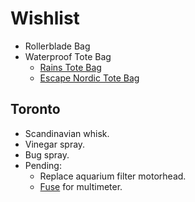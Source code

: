 # Wishlist

- Rollerblade Bag
- Waterproof Tote Bag
  - [Rains Tote Bag](https://www.rains.com/collections/waterproof-tote-bags/products/tote-bag-mini?variant=46838185623899)
  - [Escape Nordic Tote Bag](https://lundbergsvaskor.se/article/handvaska-i-kassemodell?attr1_id=3)

## Toronto

- Scandinavian whisk.
- Vinegar spray.
- Bug spray.
- Pending:
  - Replace aquarium filter motorhead.
  - [Fuse](https://www.google.com/search?q=20a%2F250vp+fuse&oq=20a%2F250&gs_lcrp=EgZjaHJvbWUqBwgBEAAYgAQyBggAEEUYOTIHCAEQABiABDIGCAIQABgeMgYIAxAAGB4yBggEEAAYHjIGCAUQABgeMgYIBhAAGB4yBggHEEUYOtIBCDQ3MThqMGo3qAIAsAIA&sourceid=chrome&ie=UTF-8) for multimeter.
